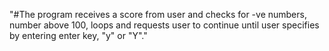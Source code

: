 "#The program receives a score from user and checks for -ve numbers, number above 100, loops and requests user to continue until user specifies by entering enter key, "y" or "Y"." 
